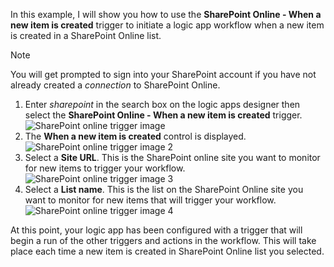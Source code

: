 In this example, I will show you how to use the **SharePoint Online - When a new item is created** trigger to initiate a logic app workflow when a new item is created in a SharePoint Online list.

> [!NOTE]
> You will get prompted to sign into your SharePoint account if you have not already created a *connection* to SharePoint Online.  
> 
> 

1. Enter *sharepoint* in the search box on the logic apps designer then select the **SharePoint Online - When a new item is created**  trigger.  
   ![SharePoint online trigger image ](https://docstestmedia1.blob.core.windows.net/azure-media/includes/media/connectors-create-api-sharepointonline/trigger-1.png)  
2. The **When a new item is created** control is displayed.  
   ![SharePoint online trigger image 2](https://docstestmedia1.blob.core.windows.net/azure-media/includes/media/connectors-create-api-sharepointonline/trigger-2.png)   
3. Select a **Site URL**. This is the SharePoint online site you want to monitor for new items to trigger your workflow.  
   ![SharePoint online trigger image 3](https://docstestmedia1.blob.core.windows.net/azure-media/includes/media/connectors-create-api-sharepointonline/trigger-3.png)   
4. Select a **List name**. This is the list on the SharePoint Online site you want to monitor for new items that will trigger your workflow.  
   ![SharePoint online trigger image 4](https://docstestmedia1.blob.core.windows.net/azure-media/includes/media/connectors-create-api-sharepointonline/trigger-4.png)   

At this point, your logic app has been configured with a trigger that will begin a run of the other triggers and actions in the workflow. This will take place each time a new item is created in SharePoint Online list you selected.  






